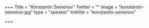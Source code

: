 +++
Title = "Konstantin Semenov"
Twitter = ""
image = "konstantin-semenov.jpg"
type = "speaker"
linktitle = "konstantin-semenov"

+++


